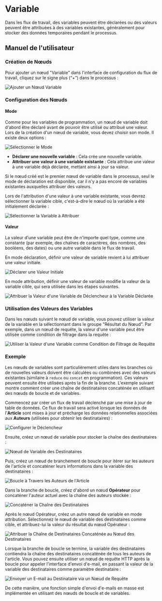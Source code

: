 # Variable

<PluginInfo name="workflow-variable" link="/handbook/workflow-variable" commercial="true"></PluginInfo>

Dans les flux de travail, des variables peuvent être déclarées ou des valeurs peuvent être attribuées à des variables existantes, généralement pour stocker des données temporaires pendant le processus.

## Manuel de l'utilisateur

### Création de Nœuds

Pour ajouter un nœud "Variable" dans l'interface de configuration du flux de travail, cliquez sur le signe plus (“+”) dans le processus :

![Ajouter un Nœud Variable](https://static-docs.nocobase.com/53b1e48e777bfff7f2a08271526ef3ee.png)

### Configuration des Nœuds

#### Mode

Comme pour les variables de programmation, un nœud de variable doit d'abord être déclaré avant de pouvoir être utilisé ou attribué une valeur. Lors de la création d'un nœud de variable, vous devez choisir son mode. Il existe deux options :

![Sélectionner le Mode](https://static-docs.nocobase.com/49d8b7b501de6faef6f303262aa14550.png)

- **Déclarer une nouvelle variable** : Cela crée une nouvelle variable.
- **Attribuer une valeur à une variable existante** : Cela attribue une valeur à une variable déjà déclarée, mettant ainsi à jour sa valeur.

Si le nœud créé est le premier nœud de variable dans le processus, seul le mode de déclaration est disponible, car il n'y a pas encore de variables existantes auxquelles attribuer des valeurs.

Lors de l'attribution d'une valeur à une variable existante, vous devrez sélectionner la variable cible, c'est-à-dire le nœud où la variable a été initialement déclarée :

![Sélectionner la Variable à Attribuer](https://static-docs.nocobase.com/1ce8911548d7347e693d8cc8ac1953eb.png)

#### Valeur

La valeur d'une variable peut être de n'importe quel type, comme une constante (par exemple, des chaînes de caractères, des nombres, des booléens, des dates) ou une autre variable dans le flux de travail.

En mode déclaration, définir une valeur de variable revient à lui attribuer une valeur initiale.

![Déclarer une Valeur Initiale](https://static-docs.nocobase.com/4ce2c508986565ad537343013758c6a4.png)

En mode attribution, définir une valeur de variable modifie la valeur de la variable cible, qui sera utilisée dans les étapes suivantes.

![Attribuer la Valeur d'une Variable de Déclencheur à la Variable Déclarée](https://static-docs.nocobase.com/858bae180712ad279ae6a964a77a7659.png)

### Utilisation des Valeurs des Variables

Dans les nœuds suivant le nœud de variable, vous pouvez utiliser la valeur de la variable en la sélectionnant dans le groupe "Résultat du Nœud". Par exemple, dans un nœud de requête, la valeur d'une variable peut être utilisée comme condition de filtrage dans la requête :

![Utiliser la Valeur d'une Variable comme Condition de Filtrage de Requête](https://static-docs.nocobase.com/1ca91c295254ff85999a1751499f14bc.png)

### Exemple

Les nœuds de variables sont particulièrement utiles dans les branches où de nouvelles valeurs doivent être calculées ou combinées avec des valeurs existantes (similaire à `reduce` ou `concat` en programmation). Ces valeurs peuvent ensuite être utilisées après la fin de la branche. L'exemple suivant montre comment créer une chaîne de destinataires concaténée en utilisant des nœuds de boucle et de variables.

Commencez par créer un flux de travail déclenché par une mise à jour de table de données. Ce flux de travail sera activé lorsque les données de l'**Article** sont mises à jour et précharge les données relationnelles associées aux **Auteurs** (utilisées pour obtenir les destinataires) :

![Configurer le Déclencheur](https://static-docs.nocobase.com/93327530a93c695c637d74cdfdcd5cde.png)

Ensuite, créez un nœud de variable pour stocker la chaîne des destinataires :

![Nœud de Variable des Destinataires](https://static-docs.nocobase.com/d26fa4a7e7ee4f34e0d8392a51c6666e.png)

Puis, créez un nœud de branchement de boucle pour itérer sur les auteurs de l'article et concaténer leurs informations dans la variable des destinataires :

![Boucle à Travers les Auteurs de l'Article](https://static-docs.nocobase.com/083fe62c943c17a643dc47ec2872e07c.png)

Dans la branche de boucle, créez d'abord un nœud **Opérateur** pour concaténer l'auteur actuel avec la chaîne des auteurs stockée :

![Concaténer la Chaîne des Destinataires](https://static-docs.nocobase.com/5d21a990162f32cb8818d27b16fd1bcd.png)

Après le nœud Opérateur, créez un autre nœud de variable en mode attribution. Sélectionnez le nœud de variable des destinataires comme cible, et attribuez-lui la valeur du résultat du nœud Opérateur :

![Attribuer la Chaîne de Destinataires Concaténée au Nœud des Destinataires](https://static-docs.nocobase.com/fc40ed95dd9b61d924b7ca11b23f9482.png)

Lorsque la branche de boucle se termine, la variable des destinataires contiendra la chaîne des destinataires concaténée de tous les auteurs de l'article. Vous pouvez ensuite utiliser un nœud de requête HTTP après la boucle pour appeler l'interface d'envoi d'e-mail, en passant la valeur de la variable des destinataires comme paramètre destinataire :

![Envoyer un E-mail au Destinataire via un Nœud de Requête](https://static-docs.nocobase.com/37f71aa1a63e172bcb2dce10a250947e.png)

De cette manière, une fonction simple d'envoi d'e-mails en masse est implémentée en utilisant des nœuds de boucle et de variables.
